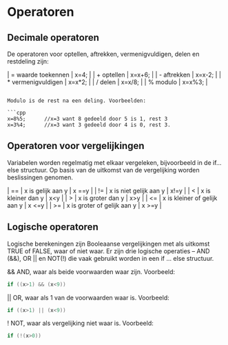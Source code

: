# Operatoren
##	Decimale operatoren

De operatoren voor optellen, aftrekken, vermenigvuldigen, delen en restdeling zijn:


| = waarde toekennen | x=4; |
| + optellen | x=x+6; | 
| - aftrekken | x=x-2; |
| * vermenigvuldigen | x=x*2; |
| / delen | x=x/8; |
| % modulo | x=x%3; |
```

Modulo is de rest na een deling. Voorbeelden:

```cpp
x=8%5;		//x=3 want 8 gedeeld door 5 is 1, rest 3
x=3%4;		//x=3 want 3 gedeeld door 4 is 0, rest 3.
```

##	Operatoren voor vergelijkingen

Variabelen worden regelmatig met elkaar vergeleken, bijvoorbeeld in de if… else structuur. Op basis van de uitkomst van de vergelijking worden beslissingen genomen. 


| == | x is gelijk aan y	| x ==y |
| !=  | x is niet gelijk aan y | x!=y |
| <	| x is kleiner dan y	| x<y |
| >	| x is groter dan y | x>y |
| <= | x is kleiner of gelijk aan y | x <=y |
| >= | x is groter of gelijk aan y | x >=y |	 


##	Logische operatoren

Logische berekeningen zijn Booleaanse vergelijkingen met als uitkomst TRUE of FALSE, waar of niet waar. Er zijn drie logische operaties – AND (&&), OR || en NOT(!) die vaak gebruikt worden in een if … else structuur.

&& AND, waar als beide voorwaarden waar zijn. Voorbeeld:
```cpp
if ((x>1) && (x<9))
```

|| OR, waar als 1 van de voorwaarden waar is. Voorbeeld:
```cpp
if ((x>1) || (x<9))
```

 ! NOT, waar als vergelijking niet waar is. Voorbeeld:
 ```cpp
if (!(x>0))
```
